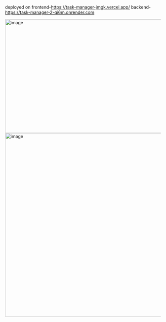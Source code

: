 deployed on frontend-https://task-manager-jmgk.vercel.app/
backend-https://task-manager-2-qi6m.onrender.com

<img width="1665" height="368" alt="image" src="https://github.com/user-attachments/assets/71aab172-9b71-480c-a40a-f2c868865050" />

<img width="1665" height="594" alt="image" src="https://github.com/user-attachments/assets/d12f4dbe-68d3-4fc5-9b18-74d079c71696" />


